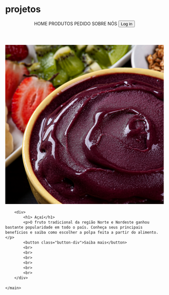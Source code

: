 # projetos
<!DOCTYPE html>
<html lang="pt-br">
<head>
    <meta charset="UTF-8">
    <meta http-equiv="X-UA-Compatible" content="IE=edge">
    <meta name="viewport" content="width=device-width, initial-scale=1.0">
    <link rel="stylesheet" href="./style.css"/>
    <title>Desafio-1</title>
    <bgcolor="black">
</head>
<body>
    <header> <!-- cabeçalho-->
        <a class="link-menu">HOME</a>
        <a class="link-menu">PRODUTOS</a>
        <a class="link-menu">PEDIDO</a>
        <a class="link-menu">SOBRE NÓS</a>
        <button class="button-sign-up">Log in</button>
    </header>
    <main> <!--a Principal-->
        <img src="./açai.png" alt="image do açai">

        <div>
            <h1> Açaí</h1>
            <p>O fruto tradicional da região Norte e Nordeste ganhou bastante popularidade em todo o país. Conheça seus principais benefícios e saiba como escolher a polpa feita a partir do alimento.</p>
            <button class="button-div">Saiba mais</button>
            <br>
            <br>
            <br>
            <br>
            <br>
            <br>
        </div>

    </main>

</body>
</html>
